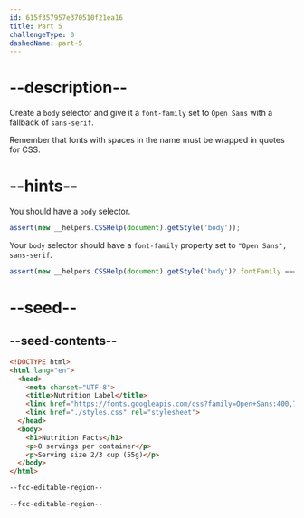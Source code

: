 ```yaml
---
id: 615f357957e370510f21ea16
title: Part 5
challengeType: 0
dashedName: part-5
---
```


# --description--

Create a `body` selector and give it a `font-family` set to `Open Sans` with a fallback of `sans-serif`.

Remember that fonts with spaces in the name must be wrapped in quotes for CSS.

# --hints--

You should have a `body` selector.

```js
assert(new __helpers.CSSHelp(document).getStyle('body'));
```

Your `body` selector should have a `font-family` property set to `"Open Sans", sans-serif`.

```js
assert(new __helpers.CSSHelp(document).getStyle('body')?.fontFamily === '"Open Sans", sans-serif');
```

# --seed--

## --seed-contents--

```html
<!DOCTYPE html>
<html lang="en">
  <head>
    <meta charset="UTF-8">
    <title>Nutrition Label</title>
    <link href="https://fonts.googleapis.com/css?family=Open+Sans:400,700,800" rel="stylesheet">
    <link href="./styles.css" rel="stylesheet">
  </head>
  <body>
    <h1>Nutrition Facts</h1>
    <p>8 servings per container</p>
    <p>Serving size 2/3 cup (55g)</p>
  </body>
</html>
```

```css
--fcc-editable-region--

--fcc-editable-region--
```
